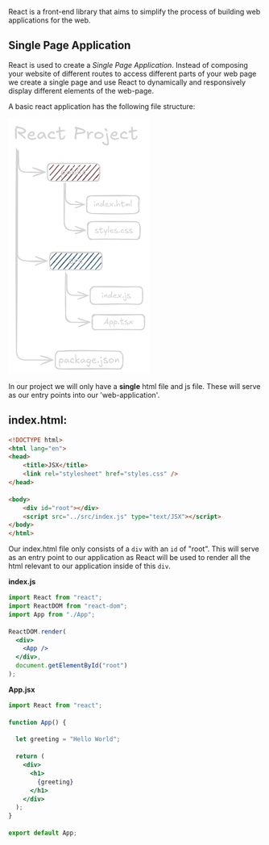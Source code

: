React is a front-end library that aims to simplify the process of building web applications for the web.
## Single Page Application

React is used to create a *Single Page Application*. Instead of composing your website of different routes to access different parts of your web page we create a single page and use React to dynamically and responsively display different elements of the web-page.

A basic react application has the following file structure:

![](Pictures/React%20File%20Structure.png)

In our project we will only have a **single** html file and js file. These will serve as our entry points into our 'web-application'.

## index.html:

```html nums {9, 10}
<!DOCTYPE html>
<html lang="en">
<head>
	<title>JSX</title>
	<link rel="stylesheet" href="styles.css" />
</head>

<body>
	<div id="root"></div>
	<script src="../src/index.js" type="text/JSX"></script>
</body>
</html>
```

Our index.html file only consists of a `div` with an `id` of "root". This will serve as an entry point to our application as React will be used to render all the html relevant to our application inside of this `div`.

**index.js**

```jsx nums{6-8}
import React from "react";
import ReactDOM from "react-dom";
import App from "./App";

ReactDOM.render(
  <div>
    <App />
  </div>,
  document.getElementById("root")
);
```

**App.jsx**

```jsx nums {8-12}
import React from "react";

function App() {

  let greeting = "Hello World";

  return (
    <div>
      <h1>
        {greeting}
      </h1>
    </div>
  );
}

export default App;
```

